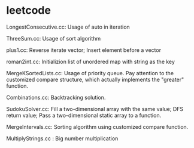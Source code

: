 leetcode
========

LongestConsecutive.cc: Usage of auto in iteration

ThreeSum.cc: Usage of sort algorithm

plus1.cc: Reverse iterate vector; Insert element before a vector

roman2int.cc: Initializion list of unordered map with string as the key

MergeKSortedLists.cc: Usage of priority queue. Pay attention to the customized
compare structure, which actually implements the "greater" function.

Combinations.cc: Backtracking solution.

SudokuSolver.cc: Fill a two-dimensional array with the same value; DFS return
value; Pass a two-dimensional static array to a function.

MergeIntervals.cc: Sorting algorithm using customized compare function.

MultiplyStrings.cc : Big number multiplication
